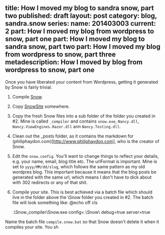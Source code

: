 title: How I moved my blog to sandra snow, part two 
published: draft 
layout: post
category: blog, sandra.snow
series:
    name: 201403003
    current: 2
    part: How I moved my blog from wordpress to snow, part one
    part: How I moved my blog to sandra snow, part two
    part: How I moved my blog from wordpress to snow, part three
metadescription: How I moved by blog from wordpress to snow, part one
---
Once you have liberated your content from Wordpress, getting it generated by Snow is fairly trivial.

1. Compile [Snow](https://github.com/Sandra/Sandra.Snow).
2. Copy [SnowSite](https://github.com/Sandra/Sandra.Snow/tree/master/SnowSite) somewhere.
3. Copy the fresh Snow files into a sub folder of the folder you created in #2. Mine is called ```_compiler``` and contains ```snow.exe```, ```Nancy.dll```, ```Nancy.ViewEngines.Razor.dll``` ann ```Nancy.Testing.dll```.
4. Clean out the _posts folder, as it contains the markdown for (philiphaydon.com)[http://www.philiphaydon.com], who is the creator of Snow.
5. Edit the ```snow.config```. You'll want to change things to reflect your details, e.g. your name, email, blog title etc. The urlFormat is important. Mine is set to ```yyyy/MM/dd/slug```, which follows the same pattern as my old wordpres blog. This important because it means that the blog posts be generated with the same url, which means I don't have to dick about with 302 redirects or any of that shit.
6. Compile your site. This is best achieved via a batch file which should live in the folder above the \Snow folder you created in #2. The batch file will look something like:
    @echo off
    cls

    .\Snow\_compiler\Snow.exe config=.\Snow\ debug=true server=true

Name the batch file ```compile.snow.bat``` so that Snow doesn't delete it when it compiles your site.
You sh
